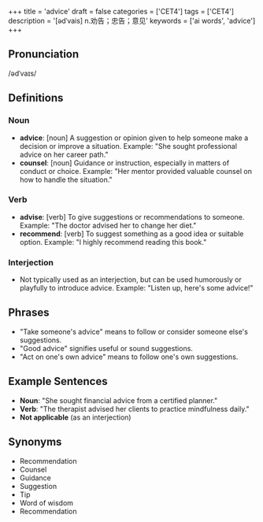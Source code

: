 +++
title = 'advice'
draft = false
categories = ['CET4']
tags = ['CET4']
description = '[ədˈvais] n.劝告；忠告；意见'
keywords = ['ai words', 'advice']
+++

## Pronunciation
/ədˈvaɪs/

## Definitions
### Noun
- **advice**: [noun] A suggestion or opinion given to help someone make a decision or improve a situation. Example: "She sought professional advice on her career path."
- **counsel**: [noun] Guidance or instruction, especially in matters of conduct or choice. Example: "Her mentor provided valuable counsel on how to handle the situation."

### Verb
- **advise**: [verb] To give suggestions or recommendations to someone. Example: "The doctor advised her to change her diet."
- **recommend**: [verb] To suggest something as a good idea or suitable option. Example: "I highly recommend reading this book."

### Interjection
- Not typically used as an interjection, but can be used humorously or playfully to introduce advice. Example: "Listen up, here's some advice!"

## Phrases
- "Take someone's advice" means to follow or consider someone else's suggestions.
- "Good advice" signifies useful or sound suggestions.
- "Act on one's own advice" means to follow one's own suggestions.

## Example Sentences
- **Noun**: "She sought financial advice from a certified planner."
- **Verb**: "The therapist advised her clients to practice mindfulness daily."
- **Not applicable** (as an interjection)

## Synonyms
- Recommendation
- Counsel
- Guidance
- Suggestion
- Tip
- Word of wisdom
- Recommendation
